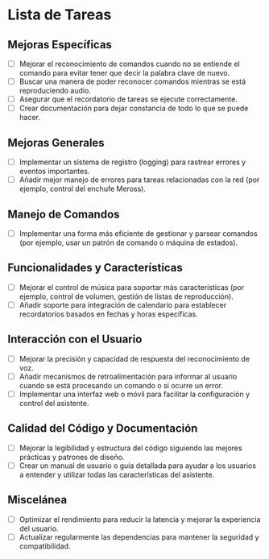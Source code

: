 # Lista de Tareas

## Mejoras Específicas

- [ ] Mejorar el reconocimiento de comandos cuando no se entiende el comando para evitar tener que decir la palabra
  clave de nuevo.
- [ ] Buscar una manera de poder reconocer comandos mientras se está reproduciendo audio.
- [ ] Asegurar que el recordatorio de tareas se ejecute correctamente.
- [ ] Crear documentación para dejar constancia de todo lo que se puede hacer.

## Mejoras Generales

- [ ] Implementar un sistema de registro (logging) para rastrear errores y eventos importantes.
- [ ] Añadir mejor manejo de errores para tareas relacionadas con la red (por ejemplo, control del enchufe Meross).

## Manejo de Comandos

- [ ] Implementar una forma más eficiente de gestionar y parsear comandos (por ejemplo, usar un patrón de comando o
  máquina de estados).

## Funcionalidades y Características

- [ ] Mejorar el control de música para soportar más características (por ejemplo, control de volumen, gestión de listas
  de reproducción).
- [ ] Añadir soporte para integración de calendario para establecer recordatorios basados en fechas y horas específicas.

## Interacción con el Usuario

- [ ] Mejorar la precisión y capacidad de respuesta del reconocimiento de voz.
- [ ] Añadir mecanismos de retroalimentación para informar al usuario cuando se está procesando un comando o si ocurre
  un error.
- [ ] Implementar una interfaz web o móvil para facilitar la configuración y control del asistente.

## Calidad del Código y Documentación

- [ ] Mejorar la legibilidad y estructura del código siguiendo las mejores prácticas y patrones de diseño.
- [ ] Crear un manual de usuario o guía detallada para ayudar a los usuarios a entender y utilizar todas las
  características del asistente.

## Miscelánea

- [ ] Optimizar el rendimiento para reducir la latencia y mejorar la experiencia del usuario.
- [ ] Actualizar regularmente las dependencias para mantener la seguridad y compatibilidad.
